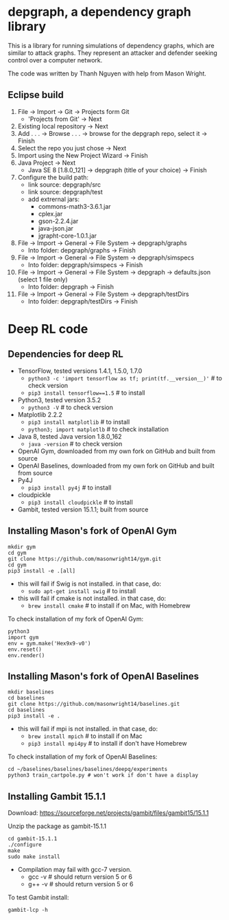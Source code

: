 # depgraph, a dependency graph library

This is a library for running simulations of dependency graphs, which are similar to attack graphs.
They represent an attacker and defender seeking control over a computer network.

The code was written by Thanh Nguyen with help from Mason Wright.

## Eclipse build

1. File -> Import -> Git -> Projects form Git
    * 'Projects from Git' -> Next
2. Existing local repository -> Next
3. Add . . . -> Browse . . . -> browse for the depgraph repo, select it -> Finish
4. Select the repo you just chose -> Next
5. Import using the New Project Wizard -> Finish
6. Java Project -> Next
    * Java SE 8 [1.8.0_121] -> depgraph (title of your choice) -> Finish
7. Configure the build path:
    * link source: depgraph/src
    * link source: depgraph/test
    * add extrernal jars:
        * commons-math3-3.6.1.jar
        * cplex.jar
        * gson-2.2.4.jar
        * java-json.jar
        * jgrapht-core-1.0.1.jar
8. File -> Import -> General -> File System -> depgraph/graphs
    * Into folder: depgraph/graphs -> Finish
9. File -> Import -> General -> File System -> depgraph/simspecs
    * Into folder: depgraph/simspecs -> Finish
10. File -> Import -> General -> File System -> depgraph -> defaults.json (select 1 file only)
    * Into folder: depgraph -> Finish
11. File -> Import -> General -> File System -> depgraph/testDirs
    * Into folder: depgraph/testDirs -> Finish

# Deep RL code

## Dependencies for deep RL

* TensorFlow, tested versions 1.4.1, 1.5.0, 1.7.0
    * `python3 -c 'import tensorflow as tf; print(tf.__version__)'` # to check version
    * `pip3 install tensorflow==1.5` # to install
* Python3, tested version 3.5.2
    * `python3 -V` # to check version
* Matplotlib 2.2.2
    * `pip3 install matplotlib` # to install 
    * `python3; import matplotlb` # to check installation
* Java 8, tested Java version 1.8.0_162
    * `java -version` # to check version
* OpenAI Gym, downloaded from my own fork on GitHub and built from source
* OpenAI Baselines, downloaded from my own fork on GitHub and built from source
* Py4J
    * `pip3 install py4j` # to install
* cloudpickle
    * `pip3 install cloudpickle` # to install
* Gambit, tested version 15.1.1; built from source

## Installing Mason's fork of OpenAI Gym

```
mkdir gym
cd gym
git clone https://github.com/masonwright14/gym.git
cd gym
pip3 install -e .[all]
```

* this will fail if Swig is not installed. in that case, do:
    * `sudo apt-get install swig` # to install
* this will fail if cmake is not installed. in that case, do:
    * `brew install cmake` # to install if on Mac, with Homebrew

To check installation of my fork of OpenAI Gym:

```
python3
import gym
env = gym.make('Hex9x9-v0')
env.reset()
env.render()
```

## Installing Mason's fork of OpenAI Baselines

```
mkdir baselines
cd baselines
git clone https://github.com/masonwright14/baselines.git
cd baselines
pip3 install -e .
```

* this will fail if mpi is not installed. in that case, do:
    * `brew install mpich` # to install if on Mac
    * `pip3 install mpi4py` # to install if don't have Homebrew

To check installation of my fork of OpenAI Baselines:

```
cd ~/baselines/baselines/baselines/deepq/experiments
python3 train_cartpole.py # won't work if don't have a display
```

## Installing Gambit 15.1.1

Download: https://sourceforge.net/projects/gambit/files/gambit15/15.1.1

Unzip the package as gambit-15.1.1

```
cd gambit-15.1.1
./configure
make
sudo make install
```

* Compilation may fail with gcc-7 version.
   * gcc -v # should return version 5 or 6
   * g++ -v # should return version 5 or 6

To test Gambit install:

```
gambit-lcp -h
```
